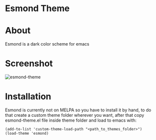 # Esmond Theme #

# About
Esmond is a dark color scheme for emacs

# Screenshot #

![esmond-theme](https://user-images.githubusercontent.com/53369750/236633567-ad3bdfb5-6aef-4e54-9d49-d648c8575f49.png)

# Installation #

Esmond is currently not on MELPA so you have to install it by hand,
to do that create a custom theme folder wherever you want, after that
copy esmond-theme.el file inside theme folder and load to emacs with:

```
(add-to-list 'custom-theme-load-path "<path_to_themes_folder>")
(load-theme 'esmond)
```